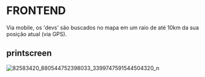 # FRONTEND

Via mobile, os 'devs' são buscados no mapa em um raio de até 10km da sua posição atual (via GPS).

## printscreen
![82583420_880544752398033_3399747591544504320_n](https://user-images.githubusercontent.com/51141845/72573166-a3b86800-38bc-11ea-8e5f-c386a4715118.png)
